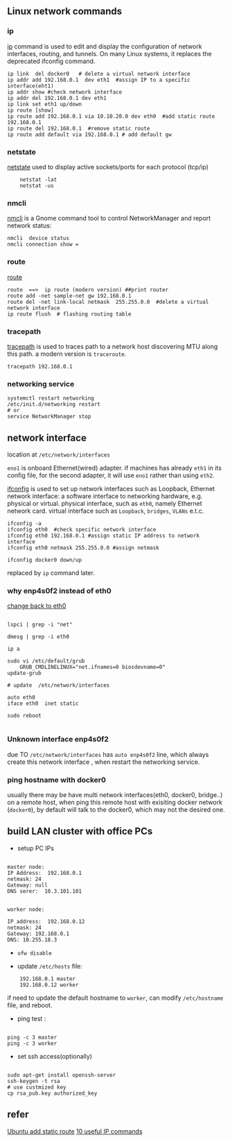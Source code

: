 


## Linux network commands 


### ip
[ip](https://www.computerhope.com/unix/ip.htm) command is used to edit and display the configuration of network interfaces, routing, and tunnels. On many Linux systems, it replaces the deprecated ifconfig command.

```script 
ip link  del docker0   # delete a virtual network interface 
ip addr add 192.168.0.1  dev eth1  #assign IP to a specific interface(eht1)
ip addr show #check network interface 
ip addr del 192.168.0.1 dev eth1 
ip link set eth1 up/down
ip route [show] 
ip route add 192.168.0.1 via 10.10.20.0 dev eth0  #add static route 192.168.0.1
ip route del 192.168.0.1  #remove static route
ip route add default via 192.168.0.1 # add default gw
```

### netstate
[netstate](https://www.ibm.com/support/knowledgecenter/en/ssw_aix_72/n_commands/netstat.html) used to display active sockets/ports for each protocol (tcp/ip)

```script 
    netstat -lat 
    netstat -us
```

### nmcli 
[nmcli](https://developer.gnome.org/NetworkManager/stable/nmcli.html) is a Gnome command tool to control NetworkManager and report network status: 

```script 
nmcli  device status 
nmcli connection show =
```

### route
[route](http://www.softpanorama.org/Net/Netutils/route_in_linux.shtml)


```script
route  ==>  ip route (modern version) ##print router 
route add -net sample-net gw 192.168.0.1 
route del -net link-local netmask  255.255.0.0  #delete a virtual network interface 
ip route flush  # flashing routing table
```

### tracepath 
[tracepath](https://www.linux.org/docs/man8/tracepath.html) is used to traces path to a network host discovering MTU along this path. a modern version is `traceroute`.

```
tracepath 192.168.0.1 
``` 

### networking service 
```
systemctl restart networking 
/etc/init.d/networking restart 
# or
service NetworkManager stop
```


## network interface 

location at `/etc/network/interfaces` 

`eno1` is onboard Ethernet(wired) adapter. if machines has already `eth1` in its config file, for the second adapter, it will use `eno1` rather than using `eth2`.

[ifconfig](https://www.ibm.com/support/knowledgecenter/ssw_aix_71/i_commands/ifconfig.html) is used to set up network interfaces such as Loopback, Ethernet network interface: a software interface to networking hardware, e.g.  physical or virtual. physical interface, such as `eth0`, namely Ethernet network card. virtual interface such as `Loopback`, `bridges`, `VLANs` e.t.c. 


```
ifconfig -a
ifconfig eth0  #check specific network interface
ifconfig eth0 192.168.0.1 #assign static IP address to network interface
ifconfig eth0 netmask 255.255.0.0 #assign netmask 

ifconfig docker0 down/up 

```

replaced by `ip` command later.


### why enp4s0f2 instead of eth0

[change back to eth0](https://www.itzgeek.com/how-tos/mini-howtos/change-default-network-name-ens33-to-old-eth0-on-ubuntu-16-04.html)

```shell

lspci | grep -i "net"

dmesg | grep -i eth0

ip a 

sudo vi /etc/default/grub
	GRUB_CMDLINELINUX="net.ifnames=0 biosdevname=0"
update-grub

# update  /etc/network/interfaces 

auto eth0
iface eth0  inet static 

sudo reboot
 
```

### Unknown interface enp4s0f2

due TO `/etc/network/interfaces` has `auto enp4s0f2` line, which always create this network interface , when restart the networking service.


### ping hostname with docker0

usually there may be have multi network interfaces(eth0, docker0, bridge..) on a remote host, when ping this remote host with exisiting docker network (`docker0`), by default will talk to the docker0, which may not the desired one.



## build LAN cluster with office PCs

* setup PC IPs

```script 

master node: 
IP Address:  192.168.0.1 
netmask: 24
Gateway: null
DNS serer:  10.3.101.101 


worker node:

IP address:  192.168.0.12
netmask: 24
Gateway: 192.168.0.1
DNS: 10.255.18.3

``` 

* `ufw disable` 

*  update `/etc/hosts` file:  

```
    192.168.0.1 master
    192.168.0.12 worker 
``` 
if need to update the default hostname to `worker`, can modify `/etc/hostname` file, and reboot.

* ping test :

```script 

ping -c 3 master 
ping -c 3 worker 

``` 

*  set ssh access(optionally)

```script 

sudo apt-get install openssh-server 
ssh-keygen -t rsa 
# use custmized key
cp rsa_pub.key authorized_key

``` 



## refer

[Ubuntu add static route](https://www.cyberciti.biz/faq/ubuntu-linux-add-static-routing/)
[10 useful IP commands](https://www.tecmint.com/ip-command-examples/)

